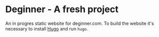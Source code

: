Deginner - A fresh project
=======

An in progres static website for deginner.com. To build the website it's necessary to install [Hugo](http://gohugo.io/) and run `hugo`.

